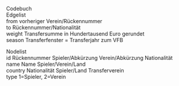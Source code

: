 Codebuch				
Edgelist				
from	vorheriger Verein/Rückennummer			
to	Rückennummer/Nationalität			
weight	Transfersumme in Hundertausend Euro gerundet			
season	Transferfenster = Transferjahr zum VFB			
				
Nodelist				
id	Rückennummer Spieler/Abkürzung Verein/Abkürzung Nationalität			
name	Name Spieler/Verein/Land			
country	Nationalität Spieler/Land Transferverein			
type	1=Spieler, 2=Verein			
